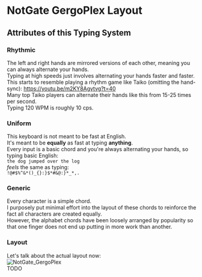 # NotGate GergoPlex Layout

## Attributes of this Typing System
### Rhythmic
The left and right hands are mirrored versions of each other, meaning you can always alternate your hands.  
Typing at high speeds just involves alternating your hands faster and faster.  
This starts to resemble playing a rhythm game like Taiko (omitting the hand-sync): https://youtu.be/m2KY8Agytvg?t=40  
Many top Taiko players can alternate their hands like this from 15-25 times per second.  
Typing 120 WPM is roughly 10 cps.  

### Uniform
This keyboard is not meant to be fast at English.  
It's meant to be **equally** as fast at typing **anything**.  
Every input is a basic chord and you're always alternating your hands, so typing basic English:  
`the dog jumped over the log`  
*feels* the same as typing:  
`!@#$%^&*()_{}:}$*#&@:}*_*,.`  

### Generic
Every character is a simple chord.  
I purposely put minimal effort into the layout of these chords to reinforce the fact all characters are created equally.  
However, the alphabet chords have been loosely arranged by popularity so that one finger does not end up putting in more work than another.  

### Layout
Let's talk about the actual layout now:  
![NotGate_GergoPlex](https://i.imgur.com/R8FzBWJ.jpg)  
TODO
